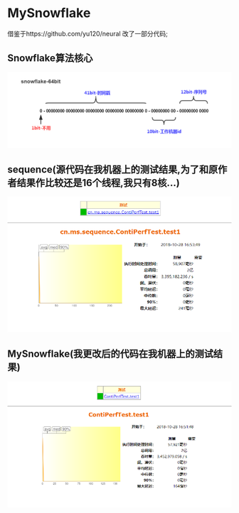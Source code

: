 # MySnowflake
借鉴于https://github.com/yu120/neural 改了一部分代码;
## Snowflake算法核心
![image](https://github.com/HideOnGlobe/MySnowflake/blob/master/images/snowflake-64bit.jpg)
## sequence(源代码在我机器上的测试结果,为了和原作者结果作比较还是16个线程,我只有8核...)
![image](https://github.com/HideOnGlobe/MySnowflake/blob/master/images/sequence.PNG)
## MySnowflake(我更改后的代码在我机器上的测试结果)
![image](https://github.com/HideOnGlobe/MySnowflake/blob/master/images/MySnowflake.PNG)
